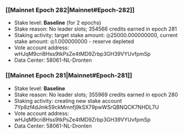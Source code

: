 ### [[Mainnet Epoch 282|Mainnet#Epoch-282]]
* Stake level: **Baseline** (for 2 epochs)
* Stake reason: No leader slots; 354566 credits earned in epoch 281
* Staking activity: target stake amount: ◎25000.000000000, current stake amount: ◎1.000000000 - reserve depleted
* Vote account address: wHJqM9cri8Hss9tkPsZe4tMD9Zrbp3GH39VYUvfpmSp
* Data Center: 58061-NL-Dronten
### [[Mainnet Epoch 281|Mainnet#Epoch-281]]
* Stake level: **Baseline**
* Stake reason: No leader slots; 355969 credits earned in epoch 280
* Staking activity: creating new stake account 7Yp8zf4dJmkS9ckMmnfj9kSX79pwWSrQBNQCK7NHDL7U
* Vote account address: wHJqM9cri8Hss9tkPsZe4tMD9Zrbp3GH39VYUvfpmSp
* Data Center: 58061-NL-Dronten